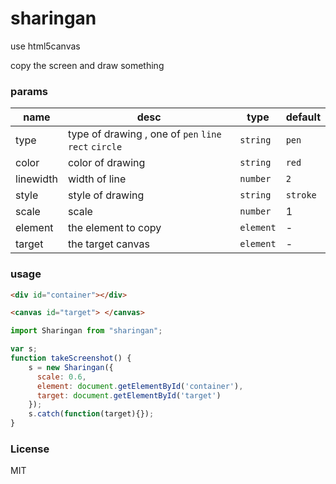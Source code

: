 # sharingan

use html5canvas

copy the screen and draw something


### params

| name | desc | type | default |
| --- | --- | --- | --- |
| type | type of drawing , one of `pen` `line`  `rect`  `circle` |  `string`  | `pen`  |
| color | color of drawing |  `string`  | `red`  |
| linewidth | width of line |  `number`  | `2`  |
| style | style of drawing |  `string`  | `stroke`  |
| scale | scale  |  `number`  | 1  |
| element | the element to copy  |  `element`  |  -  |
| target | the target canvas  |  `element`  | -  |


### usage

```html
<div id="container"></div>

<canvas id="target"> </canvas>

```


```javascript
import Sharingan from "sharingan";

var s;
function takeScreenshot() {
    s = new Sharingan({
      scale: 0.6,
      element: document.getElementById('container'),
      target: document.getElementById('target')
    });
    s.catch(function(target){});
}

```

###  License

MIT

